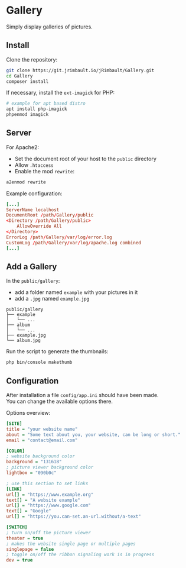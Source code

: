 # Gallery

Simply display galleries of pictures.

## Install

Clone the repository:

```bash
git clone https://git.jrimbault.io/jRimbault/Gallery.git
cd Gallery
composer install
```

If necessary, install the `ext-imagick` for PHP:

```bash
# example for apt based distro
apt install php-imagick
phpenmod imagick
```

## Server

For Apache2:
- Set the document root of your host to the `public` directory
- Allow `.htaccess`
- Enable the mod `rewrite`:

```bash
a2enmod rewrite
```

Example configuration:
```conf
[...]
ServerName localhost
DocumentRoot /path/Gallery/public
<Directory /path/Gallery/public>
    AllowOverride All
</Directory>
ErrorLog /path/Gallery/var/log/error.log
CustomLog /path/Gallery/var/log/apache.log combined
[...]
```

## Add a Gallery

In the `public/gallery`:
- add a folder named `example` with your pictures in it
- add a `.jpg` named `example.jpg`

```
public/gallery
├── example
│   └── ...
├── album
│   └── ...
├── example.jpg
└── album.jpg
```

Run the script to generate the thumbnails:

```bash
php bin/console makethumb
```

## Configuration

After installation a file `config/app.ini` should have been made.  
You can change the available options there.

Options overview:

```ini
[SITE]
title = "your website name"
about = "Some text about you, your website, can be long or short."
email = "contact@email.com"

[COLOR]
; website background color
background = "131618"
; picture viewer background color
lightbox = "090b0c"

; use this section to set links
[LINK]
url[] = "https://www.example.org"
text[] = "A website example"
url[] = "https://www.google.com"
text[] = "Google"
url[] = "https://you.can-set.an-url.without/a-text"

[SWITCH]
; turn on/off the picture viewer
theater = true
; makes the website single page or multiple pages
singlepage = false
; toggle on/off the ribbon signaling work is in progress
dev = true
```
